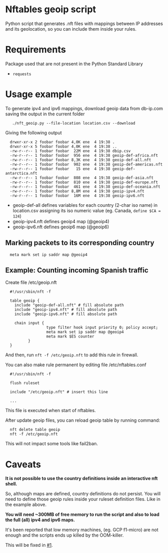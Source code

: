 # Nftables geoip script

Python script that generates .nft files with mappings between IP addresses
and its geolocation, so you can include them inside your rules.

# Requirements

Package used that are not present in the Python Standard Library

- `requests`

# Usage example

To generate ipv4 and ipv6 mappings, download geoip data from db-ip.com
saving the output in the current folder

```
   ./nft_geoip.py --file-location location.csv --download
```

Giving the following output

```
  drwxr-xr-x 2 foobar foobar 4,0K ene  4 19:38 .
  drwxr-xr-x 5 foobar foobar 4,0K ene  4 19:38 ..
  -rw-r--r-- 1 foobar foobar  22M ene  4 19:38 dbip.csv
  -rw-r--r-- 1 foobar foobar  956 ene  4 19:38 geoip-def-africa.nft
  -rw-r--r-- 1 foobar foobar 8,3K ene  4 19:38 geoip-def-all.nft
  -rw-r--r-- 1 foobar foobar  902 ene  4 19:38 geoip-def-americas.nft
  -rw-r--r-- 1 foobar foobar   15 ene  4 19:38 geoip-def-antarctica.nft
  -rw-r--r-- 1 foobar foobar  808 ene  4 19:38 geoip-def-asia.nft
  -rw-r--r-- 1 foobar foobar  810 ene  4 19:38 geoip-def-europe.nft
  -rw-r--r-- 1 foobar foobar  461 ene  4 19:38 geoip-def-oceania.nft
  -rw-r--r-- 1 foobar foobar 8,8M ene  4 19:38 geoip-ipv4.nft
  -rw-r--r-- 1 foobar foobar  16M ene  4 19:38 geoip-ipv6.nft
```

* geoip-def-all defines variables for each country (2-char iso name)
  in location.csv assigning its iso numeric value (eg. Canada, `define $CA = 124`)
* geoip-ipv4.nft defines geoip4 map (@geoip4)
* geoip-ipv6.nft defines geoip6 map (@geoip6)

## Marking packets to its corresponding country

```
  meta mark set ip saddr map @geoip4
```

## Example: Counting incoming Spanish traffic

Create file /etc/geoip.nft
```
  #!/usr/sbin/nft -f

  table geoip {
    include "geoip-def-all.nft" # fill absolute path
    include "geoip-ipv4.nft" # fill absolute path
    include "geoip-ipv6.nft" # fill absolute path

    chain input {
                  type filter hook input priority 0; policy accept;
                  meta mark set ip saddr map @geoip4
                  meta mark $ES counter
          }
  }
```
And then, run ```nft -f /etc/geoip.nft``` to add this rule in firewall.

You can also make rule permanent by editing file /etc/nftables.conf
```
  #!/usr/sbin/nft -f

  flush ruleset

  include "/etc/geoip.nft" # insert this line
  
  ...
```
This file is executed when start of nftables.

After update geoip files, you can reload geoip table by running command:
```
  nft delete table geoip
  nft -f /etc/geoip.nft
```
This will not impact some tools like fail2ban.

# Caveats

__It is not possible to use the country definitions inside an interactive
nft shell.__

So, although maps are defined, country definitions do not persist.
You will need to define those geoip rules inside your ruleset definition
files. Like in the example above.

__You will need ~300MB of free memory to run the script and also to load
the full (all) ipv4 and ipv6 maps.__

It's been reported that low memory machines, (eg. GCP f1-micro) are not
enough and the scripts ends up killed by the OOM-killer.

This will be fixed in [#1](https://github.com/JMGuisadoG/nftables-geoip/issues/1).
